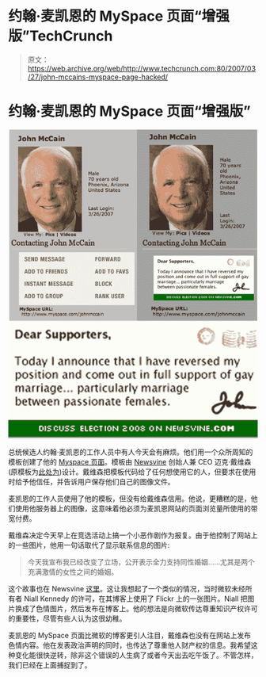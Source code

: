 # 约翰·麦凯恩的 MySpace 页面“增强版”TechCrunch

> 原文：<https://web.archive.org/web/http://www.techcrunch.com:80/2007/03/27/john-mccains-myspace-page-hacked/>

# 约翰·麦凯恩的 MySpace 页面“增强版”

[![](img/9f12743c3f60a2ae89c4b0a335e0d2a5.png)](https://web.archive.org/web/20230202235704/http://www.myspace.com/johnmccain)

总统候选人约翰·麦凯恩的工作人员中有人今天会有麻烦。他们用一个众所周知的模板创建了他的 [Myspace 页面](https://web.archive.org/web/20230202235704/http://www.myspace.com/johnmccain)。模板由 [Newsvine](https://web.archive.org/web/20230202235704/http://www.newsvine.com/) 创始人兼 CEO 迈克·戴维森(原模板为[此处为](https://web.archive.org/web/20230202235704/http://www.myspace.com/mikeindustries))设计。戴维森把模板代码给了任何想使用它的人，但要求在使用时给予他信任，并告诉用户保存他们自己的图像文件。

麦凯恩的工作人员使用了他的模板，但没有给戴维森信用。他说，更糟糕的是，他们使用他服务器上的图像，这意味着他必须为麦凯恩网站的页面浏览量所使用的带宽付费。

戴维森决定今天早上在竞选活动上搞一个小恶作剧作为报复。由于他控制了网站上的一些图片，他用一句话取代了显示联系信息的图片:

> 今天我宣布我已经改变了立场，公开表示全力支持同性婚姻……尤其是两个充满激情的女性之间的婚姻。

这个故事也在 Newsvine [这里](https://web.archive.org/web/20230202235704/http://mike.newsvine.com/_news/2007/03/26/633799-hacking-john-mccain)。这让我想起了一个类似的情况，当时微软未经所有者 Niall Kennedy 的许可，在其博客上使用了 Flickr 上的一张图片。Niall 把图片换成了色情图片，然后发布在博客上。他的想法是向微软传达尊重知识产权许可的重要性，尽管有些人认为这很幼稚。

麦凯恩的 MySpace 页面比微软的博客更引人注目，戴维森也没有在网站上发布色情内容。他在发表政治声明的同时，也传达了尊重他人财产权的信息。我希望这种变化能很快逆转，除非这个错误的人生病了或者今天出去吃午饭了。不管怎样，我们已经在上面捕捉到了。